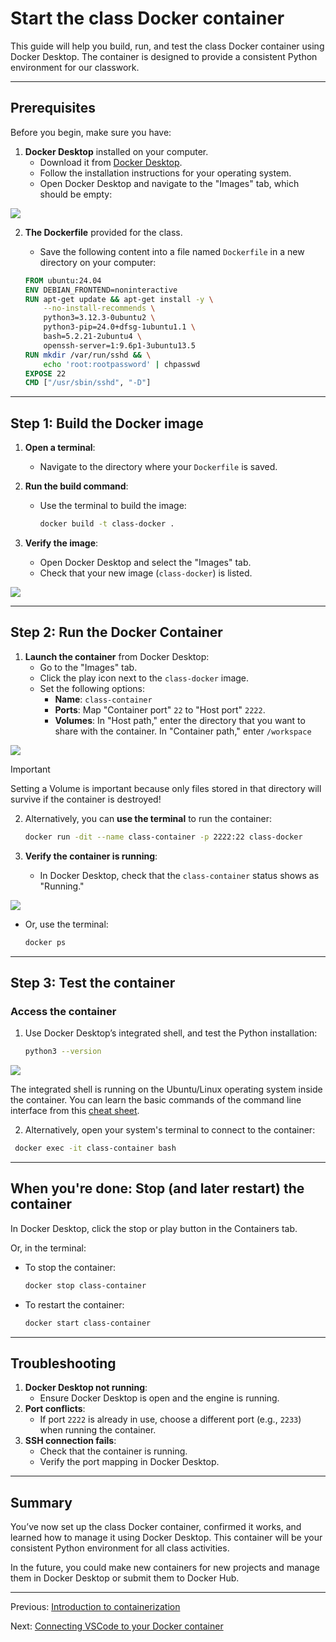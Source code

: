 # Start the class Docker container

This guide will help you build, run, and test the class Docker container using Docker Desktop. The container is designed to provide a consistent Python environment for our classwork.

---

## Prerequisites

Before you begin, make sure you have:

1. **Docker Desktop** installed on your computer.
   - Download it from [Docker Desktop](https://www.docker.com/products/docker-desktop).
   - Follow the installation instructions for your operating system.
   - Open Docker Desktop and navigate to the "Images" tab, which should be empty:

![](../../img/docker-desktop-1.png)

2. **The Dockerfile** provided for the class.
   - Save the following content into a file named `Dockerfile` in a new directory on your computer:

   ```dockerfile
   FROM ubuntu:24.04
   ENV DEBIAN_FRONTEND=noninteractive
   RUN apt-get update && apt-get install -y \
       --no-install-recommends \
       python3=3.12.3-0ubuntu2 \
       python3-pip=24.0+dfsg-1ubuntu1.1 \
       bash=5.2.21-2ubuntu4 \
       openssh-server=1:9.6p1-3ubuntu13.5
   RUN mkdir /var/run/sshd && \
       echo 'root:rootpassword' | chpasswd
   EXPOSE 22
   CMD ["/usr/sbin/sshd", "-D"]
   ```

---

## Step 1: Build the Docker image

1. **Open a terminal**:
   - Navigate to the directory where your `Dockerfile` is saved.

2. **Run the build command**:
   - Use the terminal to build the image:

     ```bash
     docker build -t class-docker .
     ```

3. **Verify the image**:
   - Open Docker Desktop and select the "Images" tab.
   - Check that your new image (`class-docker`) is listed.

![](../../img/docker-desktop-2.png)

---

## Step 2: Run the Docker Container

1. **Launch the container** from Docker Desktop:
   - Go to the "Images" tab.
   - Click the play icon next to the `class-docker` image.
   - Set the following options:
     - **Name**: `class-container`
     - **Ports**: Map "Container port" `22` to "Host port" `2222`.
     - **Volumes**: In "Host path," enter the directory that you want to share with the container.  In "Container path," enter `/workspace`

![](../../img/docker-desktop-3.png)

> [!IMPORTANT]  
> Setting a Volume is important because only files stored in that directory will survive if the container is destroyed!

2. Alternatively, you can **use the terminal** to run the container:

   ```bash
   docker run -dit --name class-container -p 2222:22 class-docker
   ```

3. **Verify the container is running**:
   - In Docker Desktop, check that the `class-container` status shows as "Running."

![](../../img/docker-desktop-4.png)

   - Or, use the terminal:

     ```bash
     docker ps
     ```

---

## Step 3: Test the container

### Access the container

1. Use Docker Desktop’s integrated shell, and test the Python installation:

   ```bash
   python3 --version
   ```

![](../../img/docker-desktop-5.png)

The integrated shell is running on the Ubuntu/Linux operating system inside the container.  You can learn the basic commands of the command line interface from this [cheat sheet](../../img/ubuntu-cli-cheat-sheet.pdf).

2. Alternatively, open your system's terminal to connect to the container:
 
  ```bash
   docker exec -it class-container bash
   ```


---

## When you're done: Stop (and later restart) the container

In Docker Desktop, click the stop or play button in the Containers tab.

Or, in the terminal:

- To stop the container:

  ```bash
  docker stop class-container
  ```

- To restart the container:
 
  ```bash
  docker start class-container
  ```

---

## Troubleshooting

1. **Docker Desktop not running**:
   - Ensure Docker Desktop is open and the engine is running.
2. **Port conflicts**:
   - If port `2222` is already in use, choose a different port (e.g., `2233`) when running the container.
3. **SSH connection fails**:
   - Check that the container is running.
   - Verify the port mapping in Docker Desktop.

---

## Summary

You’ve now set up the class Docker container, confirmed it works, and learned how to manage it using Docker Desktop. This container will be your consistent Python environment for all class activities.

In the future, you could make new containers for new projects and manage them in Docker Desktop or submit them to Docker Hub.

---

Previous: [Introduction to containerization](001-introduction-to-containerization.md)

Next: [Connecting VSCode to your Docker container](003-connect-with-vscode.md)
